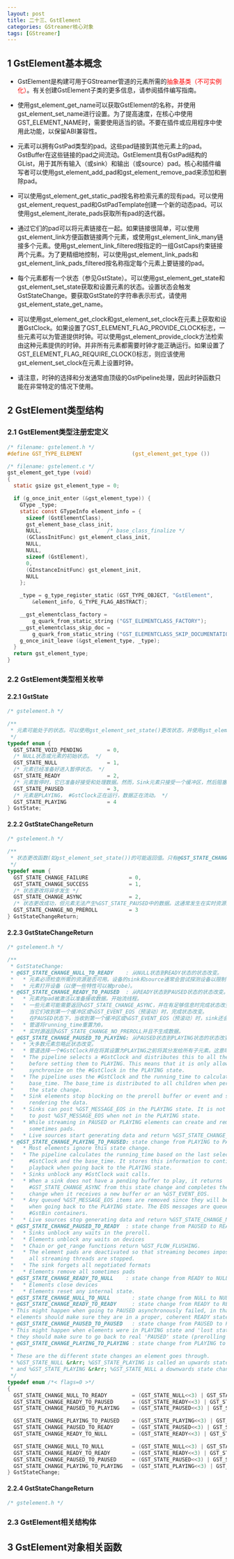 ```yaml
---
layout: post
title: 二十三、GstElement
categories: GStreamer核心对象
tags: [GStreamer]
---
```


## 1 GstElement基本概念

- GstElement是构建可用于GStreamer管道的元素所需的<span style="color:red;">抽象基类（不可实例化）</span>。有关创建GstElement子类的更多信息，请参阅插件编写指南。

- 使用gst_element_get_name可以获取GstElement的名称，并使用gst_element_set_name进行设置。为了提高速度，在核心中使用GST_ELEMENT_NAME时，需要使用适当的锁。不要在插件或应用程序中使用此功能，以保留ABI兼容性。

- 元素可以拥有GstPad类型的pad。这些pad链接到其他元素上的pad。GstBuffer在这些链接的pad之间流动。GstElement具有GstPad结构的GList，用于其所有输入（或sink）和输出（或source）pad。核心和插件编写者可以使用gst_element_add_pad和gst_element_remove_pad来添加和删除pad。

- 可以使用gst_element_get_static_pad按名称检索元素的现有pad。可以使用gst_element_request_pad和GstPadTemplate创建一个新的动态pad。可以使用gst_element_iterate_pads获取所有pad的迭代器。

- 通过它们的pad可以将元素链接在一起。如果链接很简单，可以使用gst_element_link方便函数链接两个元素，或使用gst_element_link_many链接多个元素。使用gst_element_link_filtered按指定的一组GstCaps约束链接两个元素。为了更精细地控制，可以使用gst_element_link_pads和gst_element_link_pads_filtered按名称指定每个元素上要链接的pad。

- 每个元素都有一个状态（参见GstState）。可以使用gst_element_get_state和gst_element_set_state获取和设置元素的状态。设置状态会触发GstStateChange。要获取GstState的字符串表示形式，请使用gst_element_state_get_name。

- 可以使用gst_element_get_clock和gst_element_set_clock在元素上获取和设置GstClock。如果设置了GST_ELEMENT_FLAG_PROVIDE_CLOCK标志，一些元素可以为管道提供时钟。可以使用gst_element_provide_clock方法检索由这种元素提供的时钟。并非所有元素都需要时钟才能正确运行。如果设置了GST_ELEMENT_FLAG_REQUIRE_CLOCK()标志，则应该使用gst_element_set_clock在元素上设置时钟。

- 请注意，时钟的选择和分发通常由顶级的GstPipeline处理，因此时钟函数只能在非常特定的情况下使用。

## 2 GstElement类型结构

### 2.1 GstElement类型注册宏定义

```c
/* filename: gstelement.h */
#define GST_TYPE_ELEMENT                (gst_element_get_type ())

/* filename: gstelement.c */
gst_element_get_type (void)
{
  static gsize gst_element_type = 0;

  if (g_once_init_enter (&gst_element_type)) {
    GType _type;
    static const GTypeInfo element_info = {
      sizeof (GstElementClass),
      gst_element_base_class_init,
      NULL,                     /* base_class_finalize */
      (GClassInitFunc) gst_element_class_init,
      NULL,
      NULL,
      sizeof (GstElement),
      0,
      (GInstanceInitFunc) gst_element_init,
      NULL
    };

    _type = g_type_register_static (GST_TYPE_OBJECT, "GstElement",
        &element_info, G_TYPE_FLAG_ABSTRACT);

    __gst_elementclass_factory =
        g_quark_from_static_string ("GST_ELEMENTCLASS_FACTORY");
    __gst_elementclass_skip_doc =
        g_quark_from_static_string ("GST_ELEMENTCLASS_SKIP_DOCUMENTATION");
    g_once_init_leave (&gst_element_type, _type);
  }
  return gst_element_type;
}
```


### 2.2 GstElement类型相关枚举

#### 2.2.1 GstState

```c
/* gstelement.h */

/**
 * 元素可能处于的状态。可以使用gst_element_set_state()更改状态，并使用gst_element_get_state()检查状态。
 */
typedef enum {
  GST_STATE_VOID_PENDING        = 0,
  /* NULL状态或元素的初始状态。 */
  GST_STATE_NULL                = 1,
  /* 元素已经准备好进入暂停状态。 */
  GST_STATE_READY               = 2,
  /* 元素暂停时，它已准备好接受和处理数据。然而，Sink元素只接受一个缓冲区，然后阻塞。 */
  GST_STATE_PAUSED              = 3,
  /* 元素是PLAYING， #GstClock正在运行，数据正在流动。 */
  GST_STATE_PLAYING             = 4
} GstState;
```
#### 2.2.2 GstStateChangeReturn

```c
/* gstelement.h */

/**
 * 状态更改函数(如gst_element_set_state())的可能返回值。只有@GST_STATE_CHANGE_FAILURE才是真正的失败。
 */
typedef enum {
  GST_STATE_CHANGE_FAILURE             = 0,
  GST_STATE_CHANGE_SUCCESS             = 1,
  /* 状态更改将异步发生 */
  GST_STATE_CHANGE_ASYNC               = 2,
  /* 状态更改成功，但元素无法产生%GST_STATE_PAUSED中的数据。这通常发生在实时资源上。 */
  GST_STATE_CHANGE_NO_PREROLL          = 3
} GstStateChangeReturn;
```

#### 2.2.3 GstStateChangeReturn

```c
/* gstelement.h */

/**
 * GstStateChange:
 * @GST_STATE_CHANGE_NULL_TO_READY    : 从NULL状态到READY状态的状态改变。
 *   * 元素必须检查所需的资源是否可用。设备的sink和source通常会尝试探测设备以限制它们的caps。
 *   * 元素打开设备（以便一些特性可以被probe）。
 * @GST_STATE_CHANGE_READY_TO_PAUSED  : 从READY状态到PAUSED状态的状态改变。
 *   * 元素的pad被激活以准备接收数据。开始流线程。
 *   * 一些元素可能需要返回%GST_STATE_CHANGE_ASYNC，并在有足够信息时完成状态改变。对于sink来说，返回%GST_STATE_CHANGE_ASYNC
 *     当它们收到第一个缓冲区或%GST_EVENT_EOS（预滚动）时，完成状态改变。
 *     在PAUSED状态下，当收到第一个缓冲区或%GST_EVENT_EOS（预滚动）时，sink还会阻塞数据流。 
 *   * 管道将running_time重置为0。
 *   * 实时源返回%GST_STATE_CHANGE_NO_PREROLL并且不生成数据。
 * @GST_STATE_CHANGE_PAUSED_TO_PLAYING: 从PAUSED状态到PLAYING状态的状态改变。
 *   * 大多数元素忽略此状态改变。
 *   * 管道选择一个#GstClock并在将其设置为PLAYING之前将其分发给所有子元素。这意味着只允许在PLAYING状态下对#GstClock进行同步。
 *   * The pipeline selects a #GstClock and distributes this to all the children
 *     before setting them to PLAYING. This means that it is only allowed to
 *     synchronize on the #GstClock in the PLAYING state.
 *   * The pipeline uses the #GstClock and the running_time to calculate the
 *     base_time. The base_time is distributed to all children when performing
 *     the state change.
 *   * Sink elements stop blocking on the preroll buffer or event and start
 *     rendering the data.
 *   * Sinks can post %GST_MESSAGE_EOS in the PLAYING state. It is not allowed
 *     to post %GST_MESSAGE_EOS when not in the PLAYING state.
 *   * While streaming in PAUSED or PLAYING elements can create and remove
 *     sometimes pads.
 *   * Live sources start generating data and return %GST_STATE_CHANGE_SUCCESS.
 * @GST_STATE_CHANGE_PLAYING_TO_PAUSED: state change from PLAYING to PAUSED.
 *   * Most elements ignore this state change.
 *   * The pipeline calculates the running_time based on the last selected
 *     #GstClock and the base_time. It stores this information to continue
 *     playback when going back to the PLAYING state.
 *   * Sinks unblock any #GstClock wait calls.
 *   * When a sink does not have a pending buffer to play, it returns
 *     #GST_STATE_CHANGE_ASYNC from this state change and completes the state
 *     change when it receives a new buffer or an %GST_EVENT_EOS.
 *   * Any queued %GST_MESSAGE_EOS items are removed since they will be reposted
 *     when going back to the PLAYING state. The EOS messages are queued in
 *     #GstBin containers.
 *   * Live sources stop generating data and return %GST_STATE_CHANGE_NO_PREROLL.
 * @GST_STATE_CHANGE_PAUSED_TO_READY  : state change from PAUSED to READY.
 *   * Sinks unblock any waits in the preroll.
 *   * Elements unblock any waits on devices
 *   * Chain or get_range functions return %GST_FLOW_FLUSHING.
 *   * The element pads are deactivated so that streaming becomes impossible and
 *     all streaming threads are stopped.
 *   * The sink forgets all negotiated formats
 *   * Elements remove all sometimes pads
 * @GST_STATE_CHANGE_READY_TO_NULL    : state change from READY to NULL.
 *   * Elements close devices
 *   * Elements reset any internal state.
 * @GST_STATE_CHANGE_NULL_TO_NULL       : state change from NULL to NULL. (Since: 1.14)
 * @GST_STATE_CHANGE_READY_TO_READY     : state change from READY to READY,
 * This might happen when going to PAUSED asynchronously failed, in that case
 * elements should make sure they are in a proper, coherent READY state. (Since: 1.14)
 * @GST_STATE_CHANGE_PAUSED_TO_PAUSED   : state change from PAUSED to PAUSED.
 * This might happen when elements were in PLAYING state and 'lost state',
 * they should make sure to go back to real 'PAUSED' state (prerolling for example). (Since: 1.14)
 * @GST_STATE_CHANGE_PLAYING_TO_PLAYING : state change from PLAYING to PLAYING. (Since: 1.14)
 *
 * These are the different state changes an element goes through.
 * %GST_STATE_NULL &rArr; %GST_STATE_PLAYING is called an upwards state change
 * and %GST_STATE_PLAYING &rArr; %GST_STATE_NULL a downwards state change.
 */
typedef enum /*< flags=0 >*/
{
  GST_STATE_CHANGE_NULL_TO_READY        = (GST_STATE_NULL<<3) | GST_STATE_READY,
  GST_STATE_CHANGE_READY_TO_PAUSED      = (GST_STATE_READY<<3) | GST_STATE_PAUSED,
  GST_STATE_CHANGE_PAUSED_TO_PLAYING    = (GST_STATE_PAUSED<<3) | GST_STATE_PLAYING,

  GST_STATE_CHANGE_PLAYING_TO_PAUSED    = (GST_STATE_PLAYING<<3) | GST_STATE_PAUSED,
  GST_STATE_CHANGE_PAUSED_TO_READY      = (GST_STATE_PAUSED<<3) | GST_STATE_READY,
  GST_STATE_CHANGE_READY_TO_NULL        = (GST_STATE_READY<<3) | GST_STATE_NULL,

  GST_STATE_CHANGE_NULL_TO_NULL         = (GST_STATE_NULL<<3) | GST_STATE_NULL,
  GST_STATE_CHANGE_READY_TO_READY       = (GST_STATE_READY<<3) | GST_STATE_READY,
  GST_STATE_CHANGE_PAUSED_TO_PAUSED     = (GST_STATE_PAUSED<<3) | GST_STATE_PAUSED,
  GST_STATE_CHANGE_PLAYING_TO_PLAYING   = (GST_STATE_PLAYING<<3) | GST_STATE_PLAYING
} GstStateChange;
```

#### 2.2.4 GstStateChangeReturn

```c
/* gstelement.h */

```

### 2.3 GstElement相关结构体

## 3 GstElement对象相关函数